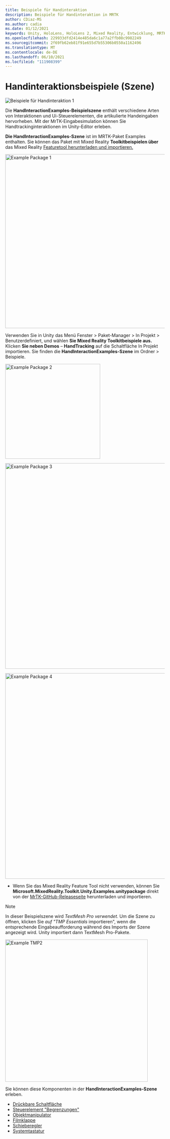 ```yaml
---
title: Beispiele für Handinteraktion
description: Beispiele für Handinteraktion in MRTK
author: CDiaz-MS
ms.author: cadia
ms.date: 01/12/2021
keywords: Unity, HoloLens, HoloLens 2, Mixed Reality, Entwicklung, MRTK, Handinteraktionen, Steuerelement "Begrenzungen", Druckbare Schaltflächen,
ms.openlocfilehash: 229933dfd2414e485da6c1a77a2ffb08c9982249
ms.sourcegitcommit: 2f69fb62eb81f91e655d7b55306b0550a1162496
ms.translationtype: MT
ms.contentlocale: de-DE
ms.lasthandoff: 06/10/2021
ms.locfileid: "111908399"
---
```

# <a name="hand-interaction-examples-scene"></a>Handinteraktionsbeispiele (Szene)

![Beispiele für Handinteraktion 1](../images/hand-interaction-examples/MRTK_HandInteractionExamples.png)

Die **HandInteractionExamples-Beispielszene** enthält verschiedene Arten von Interaktionen und Ui-Steuerelementen, die artikulierte Handeingaben hervorheben. Mit der MrTK-Eingabesimulation können Sie Handtrackinginteraktionen im Unity-Editor erleben. 

**Die HandInteractionExamples-Szene** ist im MRTK-Paket Examples enthalten. Sie können das Paket mit Mixed Reality **Toolkitbeispielen über** das Mixed Reality [Featuretool herunterladen und importieren.](/windows/mixed-reality/develop/unity/welcome-to-mr-feature-tool)

<img src="../images/hand-interaction-examples/MRTK_Examples_Package_MRFT.png" width="550" alt="Example Package 1"><br/>

Verwenden Sie in Unity das Menü Fenster > Paket-Manager > In Projekt > Benutzerdefiniert, und wählen **Sie Mixed Reality Toolkitbeispiele aus.** Klicken **Sie neben Demos** – **HandTracking** auf die Schaltfläche In Projekt importieren. Sie finden die **HandInteractionExamples-Szene** im Ordner > Beispiele.

<img src="../images/hand-interaction-examples/MRTK_Examples_Package_2.png" width="300" alt="Example Package 2"><br/>

<img src="../images/hand-interaction-examples/MRTK_Examples_Package_3.png" width="650" alt="Example Package 3"><br/>

<img src="../images/hand-interaction-examples/MRTK_Examples_Package_4.png" width="650" alt="Example Package 4"><br/>

* Wenn Sie das Mixed Reality Feature Tool nicht verwenden, können Sie **Microsoft.MixedReality.Toolkit.Unity.Examples.unitypackage** direkt von der [MrTK-GitHub-Releaseseite](https://github.com/microsoft/MixedRealityToolkit-Unity/releases) herunterladen und importieren.

> [!NOTE]
> In dieser Beispielszene wird *TextMesh Pro verwendet.* Um die Szene zu öffnen, klicken Sie *auf "TMP Essentials* importieren", wenn die entsprechende Eingabeaufforderung während des Imports der Szene angezeigt wird. Unity importiert dann TextMesh Pro-Pakete.

<img src="../images/hand-interaction-examples/MRTK_Examples_TMP2.png" width="450" alt="Example TMP2">



Sie können diese Komponenten in der **HandInteractionExamples-Szene** erleben.

- [Drückbare Schaltfläche](../ux-building-blocks/button.md)
- [Steuerelement "Begrenzungen"](../ux-building-blocks/bounds-control.md)
- [Objektmanipulator](../ux-building-blocks/object-manipulator.md)
- [Filmklappe](../ux-building-blocks/slate.md)
- [Schieberegler](../ux-building-blocks/sliders.md)
- [Systemtastatur](../ux-building-blocks/system-keyboard.md)
